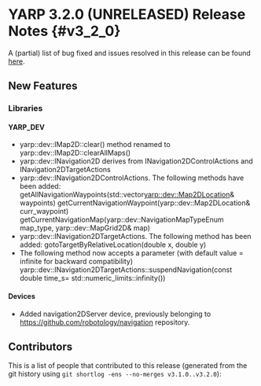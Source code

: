 YARP 3.2.0 (UNRELEASED) Release Notes                                 {#v3_2_0}
=====================================


A (partial) list of bug fixed and issues resolved in this release can be found
[here](https://github.com/robotology/yarp/issues?q=label%3A%22Fixed+in%3A+YARP+v3.2.0%22).

New Features
------------

### Libraries

#### YARP_DEV

* yarp::dev::IMap2D::clear() method renamed to yarp::dev::IMap2D::clearAllMaps()
* yarp::dev::INavigation2D derives from INavigation2DControlActions and INavigation2DTargetActions
* yarp::dev::INavigation2DControlActions. The following methods have been added:
  getAllNavigationWaypoints(std::vector<yarp::dev::Map2DLocation>& waypoints)
  getCurrentNavigationWaypoint(yarp::dev::Map2DLocation& curr_waypoint)
  getCurrentNavigationMap(yarp::dev::NavigationMapTypeEnum map_type, yarp::dev::MapGrid2D& map)
* yarp::dev::INavigation2DTargetActions. The following method has been added:
  gotoTargetByRelativeLocation(double x, double y)
* The following method now accepts a parameter (with default value = infinite for backward compatibility)
  yarp::dev::INavigation2DTargetActions::suspendNavigation(const double time_s= std::numeric_limits<double>::infinity())

#### Devices
* Added navigation2DServer device, previously belonging to https://github.com/robotology/navigation repository.

Contributors
------------

This is a list of people that contributed to this release (generated from the
git history using `git shortlog -ens --no-merges v3.1.0..v3.2.0`):

```
```
